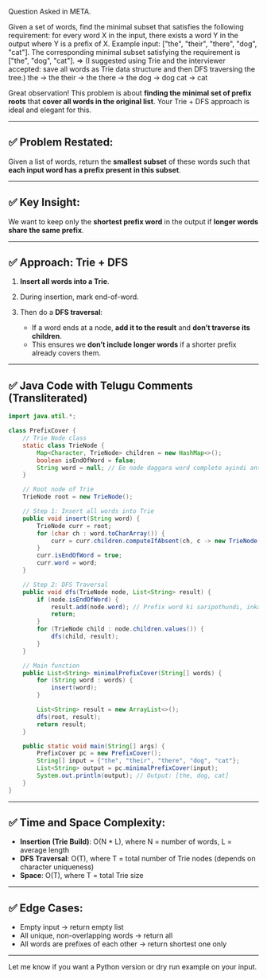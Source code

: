 Question Asked in META.

Given a set of words, find the minimal subset that satisfies the following requirement: for every word X in the input, there exists a word Y in the output where Y is a prefix of X. Example input: ["the", "their", "there", "dog", "cat"]. The corresponding minimal subset satisfying the requirement is ["the", "dog", "cat"]. => (I suggested using Trie and the interviewer accepted: save all words as Trie data structure and then DFS traversing the tree.)
the -> the
their -> the
there -> the
dog -> dog
cat -> cat


Great observation! This problem is about **finding the minimal set of prefix roots** that **cover all words in the original list**. Your Trie + DFS approach is ideal and elegant for this.

---

## ✅ Problem Restated:

Given a list of words, return the **smallest subset** of these words such that **each input word has a prefix present in this subset**.

---

## ✅ Key Insight:

We want to keep only the **shortest prefix word** in the output if **longer words share the same prefix**.

---

## ✅ Approach: **Trie + DFS**

1. **Insert all words into a Trie**.
2. During insertion, mark end-of-word.
3. Then do a **DFS traversal**:

   * If a word ends at a node, **add it to the result** and **don’t traverse its children**.
   * This ensures we **don’t include longer words** if a shorter prefix already covers them.

---

## ✅ Java Code with Telugu Comments (Transliterated)

```java
import java.util.*;

class PrefixCover {
    // Trie Node class
    static class TrieNode {
        Map<Character, TrieNode> children = new HashMap<>();
        boolean isEndOfWord = false;
        String word = null; // Ee node daggara word complete ayindi ante store cheyyadam kosam
    }

    // Root node of Trie
    TrieNode root = new TrieNode();

    // Step 1: Insert all words into Trie
    public void insert(String word) {
        TrieNode curr = root;
        for (char ch : word.toCharArray()) {
            curr = curr.children.computeIfAbsent(ch, c -> new TrieNode());
        }
        curr.isEndOfWord = true;
        curr.word = word;
    }

    // Step 2: DFS Traversal
    public void dfs(TrieNode node, List<String> result) {
        if (node.isEndOfWord) {
            result.add(node.word); // Prefix word ki saripothundi, inka children chudalsina avasaram ledu
            return;
        }
        for (TrieNode child : node.children.values()) {
            dfs(child, result);
        }
    }

    // Main function
    public List<String> minimalPrefixCover(String[] words) {
        for (String word : words) {
            insert(word);
        }

        List<String> result = new ArrayList<>();
        dfs(root, result);
        return result;
    }

    public static void main(String[] args) {
        PrefixCover pc = new PrefixCover();
        String[] input = {"the", "their", "there", "dog", "cat"};
        List<String> output = pc.minimalPrefixCover(input);
        System.out.println(output); // Output: [the, dog, cat]
    }
}
```

---

## ✅ Time and Space Complexity:

* **Insertion (Trie Build)**: O(N \* L), where N = number of words, L = average length
* **DFS Traversal**: O(T), where T = total number of Trie nodes (depends on character uniqueness)
* **Space**: O(T), where T = total Trie size

---

## ✅ Edge Cases:

* Empty input → return empty list
* All unique, non-overlapping words → return all
* All words are prefixes of each other → return shortest one only

---

Let me know if you want a Python version or dry run example on your input.
